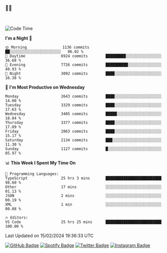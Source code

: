 ### 🤙🍺

<!-- <a href="https://github-readme-stats.vercel.app/api?username=hzak2xx&count_private=true&show_icons=true&theme=dracula">
  <img align="center" src="https://github-readme-stats.vercel.app/api?username=hzak2xx&count_private=true&show_icons=true&theme=dracula" />
</a>
</br> -->
</br>

<!--START_SECTION:waka-->
![Code Time](http://img.shields.io/badge/Code%20Time-3%2C078%20hrs%2033%20mins-blue)

**I'm a Night 🦉** 

```text
🌞 Morning                1136 commits        ██░░░░░░░░░░░░░░░░░░░░░░░   06.02 % 
🌆 Daytime                6924 commits        █████████░░░░░░░░░░░░░░░░   36.68 % 
🌃 Evening                7726 commits        ██████████░░░░░░░░░░░░░░░   40.93 % 
🌙 Night                  3092 commits        ████░░░░░░░░░░░░░░░░░░░░░   16.38 % 
```
📅 **I'm Most Productive on Wednesday** 

```text
Monday                   2643 commits        ████░░░░░░░░░░░░░░░░░░░░░   14.00 % 
Tuesday                  3329 commits        ████░░░░░░░░░░░░░░░░░░░░░   17.63 % 
Wednesday                3405 commits        █████░░░░░░░░░░░░░░░░░░░░   18.04 % 
Thursday                 3377 commits        ████░░░░░░░░░░░░░░░░░░░░░   17.89 % 
Friday                   2863 commits        ████░░░░░░░░░░░░░░░░░░░░░   15.17 % 
Saturday                 2134 commits        ███░░░░░░░░░░░░░░░░░░░░░░   11.30 % 
Sunday                   1127 commits        █░░░░░░░░░░░░░░░░░░░░░░░░   05.97 % 
```


📊 **This Week I Spent My Time On** 

```text
💬 Programming Languages: 
TypeScript               25 hrs 3 mins       █████████████████████████   98.60 % 
Other                    17 mins             ░░░░░░░░░░░░░░░░░░░░░░░░░   01.13 % 
JSON                     2 mins              ░░░░░░░░░░░░░░░░░░░░░░░░░   00.19 % 
XML                      1 min               ░░░░░░░░░░░░░░░░░░░░░░░░░   00.08 % 

🔥 Editors: 
VS Code                  25 hrs 25 mins      █████████████████████████   100.00 % 
```


 Last Updated on 15/02/2024 19:36:33 UTC
<!--END_SECTION:waka-->

[![GitHub Badge](https://img.shields.io/badge/GitHub-100000?style=for-the-badge&logo=github&logoColor=white)](https://github.com/hzak2xx)
[![Spotify Badge](https://img.shields.io/badge/Spotify-1ED760?&style=for-the-badge&logo=spotify&logoColor=white)](https://open.spotify.com/user/uf90s6sbbh75a1mt44clkhkvf)
[![Twitter Badge](https://img.shields.io/badge/Twitter-1DA1F2?style=for-the-badge&logo=twitter&logoColor=white)](https://twitter.com/hzak2xx)
[![Instagram Badge](https://img.shields.io/badge/Instagram-E4405F?style=for-the-badge&logo=instagram&logoColor=white)](https://www.instagram.com/hzak2xx/)
